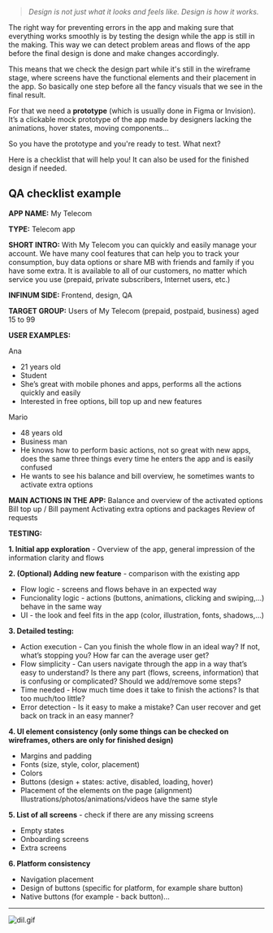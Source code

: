 > *Design is not just what it looks and feels like. Design is how it works.*

The right way for preventing errors in the app and making sure that everything works smoothly is by testing the design while the app is still in the making. This way we can detect problem areas and flows of the app before the final design is done and make changes accordingly. 

This means that we check the design part while it's still in the wireframe stage, where screens have the functional elements and their placement in the app. So basically one step before all the fancy visuals that we see in the final result. 

For that we need a **prototype** (which is usually done in Figma or Invision). It’s a clickable mock prototype of the app made by designers lacking the animations, hover states, moving components... 

So you have the prototype and you're ready to test. What next? 

Here is a checklist that will help you! It can also be used for the finished design if needed.

## QA checklist example

**APP NAME:** My Telecom

**TYPE:** Telecom app

**SHORT INTRO:** With My Telecom you can quickly and easily manage your account. We have many cool features that can help you to track your consumption, buy data options or share MB with friends and family if you have some extra. It is available to all of our customers, no matter which service you use (prepaid, private subscribers, Internet users, etc.)

**INFINUM SIDE:** Frontend, design, QA

**TARGET GROUP:** Users of My Telecom (prepaid, postpaid, business) aged 15 to 99

**USER EXAMPLES:**

Ana

- 21 years old
- Student
- She’s great with mobile phones and apps, performs all the actions quickly and easily
- Interested in free options, bill top up and new features

Mario

- 48 years old
- Business man
- He knows how to perform basic actions, not so great with new apps, does the same three things every time he enters the app and is easily confused
- He wants to see his balance and bill overview, he sometimes wants to activate extra options


**MAIN ACTIONS IN THE APP:**
Balance and overview of the activated options
Bill top up / Bill payment
Activating extra options and packages
Review of requests


**TESTING:**

**1. Initial app exploration** - Overview of the app, general impression of the information clarity and flows

**2. (Optional) Adding new feature** - comparison with the existing app

- Flow logic - screens and flows behave in an expected way
- Funcionality logic - actions (buttons, animations, clicking and swiping,...) behave in the same way
- UI - the look and feel fits in the app (color, illustration, fonts, shadows,...)

**3. Detailed testing:**

- Action execution - Can you finish the whole flow in an ideal way? If not, what’s stopping you? How far can the average user get?
- Flow simplicity - Can users navigate through the app in a way that’s easy to understand? Is there any part (flows, screens, information) that is confusing or complicated? Should we add/remove some steps?
- Time needed - How much time does it take to finish the actions? Is that too much/too little?
- Error detection - Is it easy to make a mistake? Can user recover and get back on track in an easy manner?

**4. UI element consistency (only some things can be checked on wireframes, others are only for finished design)**

- Margins and padding
- Fonts (size, style, color, placement)
- Colors
- Buttons (design + states: active, disabled, loading, hover)
- Placement of the elements on the page (alignment)
Illustrations/photos/animations/videos have the same style

**5. List of all screens**  - check if there are any missing screens

- Empty states
- Onboarding screens
- Extra screens

**6. Platform consistency** 

- Navigation placement
- Design of buttons (specific for platform, for example share button)
- Native buttons (for example - back button)...

---

![dil.gif](/img/dil.gif)
